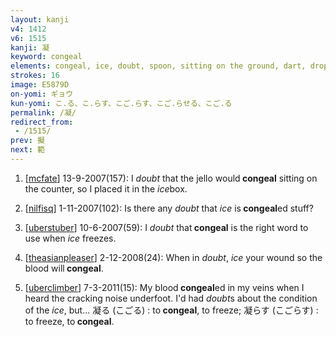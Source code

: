 ```yaml
---
layout: kanji
v4: 1412
v6: 1515
kanji: 凝
keyword: congeal
elements: congeal, ice, doubt, spoon, sitting on the ground, dart, drop, heavens, chop-seal, hanko, zoo, critters
strokes: 16
image: E5879D
on-yomi: ギョウ
kun-yomi: こ.る、こ.らす、こご.らす、こご.らせる、こご.る
permalink: /凝/
redirect_from:
 - /1515/
prev: 擬
next: 範
---
```


1) [<a href="http://kanji.koohii.com/profile/mcfate">mcfate</a>] 13-9-2007(157): I <em>doubt</em> that the jello would<strong> congeal</strong> sitting on the counter, so I placed it in the <em>ice</em>box.

2) [<a href="http://kanji.koohii.com/profile/nilfisq">nilfisq</a>] 1-11-2007(102): Is there any <em>doubt</em> that <em>ice</em> is<strong> congeal</strong>ed stuff?

3) [<a href="http://kanji.koohii.com/profile/uberstuber">uberstuber</a>] 10-6-2007(59): I <em>doubt</em> that<strong> congeal</strong> is the right word to use when <em>ice</em> freezes.

4) [<a href="http://kanji.koohii.com/profile/theasianpleaser">theasianpleaser</a>] 2-12-2008(24): When in <em>doubt</em>, <em>ice</em> your wound so the blood will<strong> congeal</strong>.

5) [<a href="http://kanji.koohii.com/profile/uberclimber">uberclimber</a>] 7-3-2011(15): My blood<strong> congeal</strong>ed in my veins when I heard the cracking noise underfoot. I&#039;d had <em>doubt</em>s about the condition of the <em>ice</em>, but... 凝る (こごる) : to<strong> congeal</strong>, to freeze; 凝らす (こごらす) : to freeze, to<strong> congeal</strong>.

